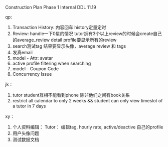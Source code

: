 Construction Plan Phase 1
Internal DDL 11.19

qp:
1. Transaction History: 内容回车 history定量定时
2. Review:
	handle一下0星的情况
	tutor拥有3个以上review的时候会create自己的average_review
	detail profile要显示所有的review
3. search测试tag 结果要显示头像，average review 和 tags
4. 发真email
5. model - Attr: avatar
6. active profile filtering when searching
7. model - Coupon Code
8. Concurrency Issue

jk：
1. tutor student互相不能看到phone 除非他们之间有book关系
1. restrict all calendar to only 2 weeks && student can only view timeslot of a tutor in 7 days

xy：
1. 个人资料编辑： Tutor：	编辑tag, hourly rate, active/deactive 自己的profile
2. 用户头像问题
3. 测试数据文档